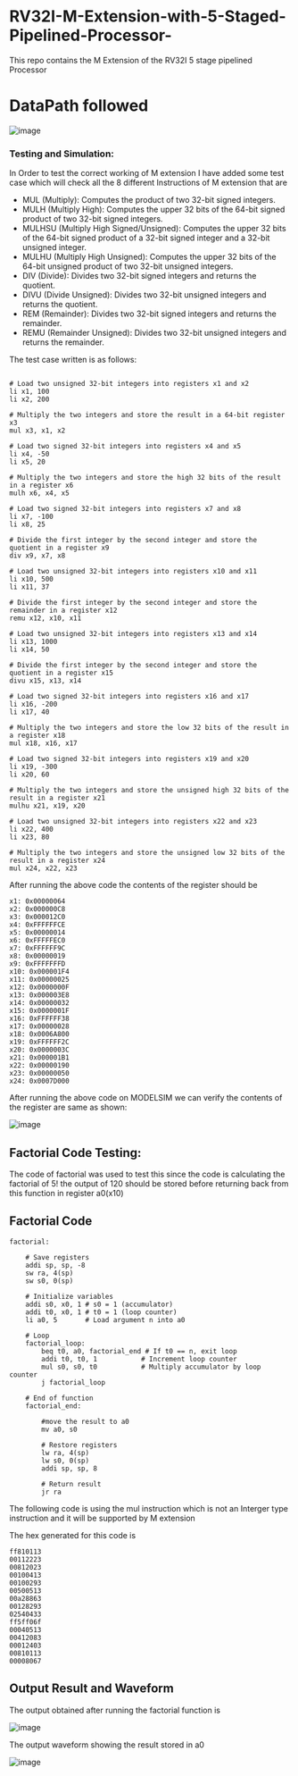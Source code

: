 # RV32I-M-Extension-with-5-Staged-Pipelined-Processor-
This repo contains the M Extension of the RV32I 5 stage pipelined Processor 

# **DataPath followed**

 ![image](https://user-images.githubusercontent.com/104595329/235644200-67e40eca-e6f1-48f5-b0ee-ef27077dd0df.png)


### **Testing and Simulation:**
In Order to test the correct working of M extension I have added some test case which will check all the 8 different Instructions of M extension  that are

- MUL (Multiply): Computes the product of two 32-bit signed integers.
- MULH (Multiply High): Computes the upper 32 bits of the 64-bit signed product of two 32-bit signed integers.
- MULHSU (Multiply High Signed/Unsigned): Computes the upper 32 bits of the 64-bit signed product of a 32-bit signed integer and a 32-bit unsigned integer.
- MULHU (Multiply High Unsigned): Computes the upper 32 bits of the 64-bit unsigned product of two 32-bit unsigned integers.
- DIV (Divide): Divides two 32-bit signed integers and returns the quotient.
- DIVU (Divide Unsigned): Divides two 32-bit unsigned integers and returns the quotient.
- REM (Remainder): Divides two 32-bit signed integers and returns the remainder.
- REMU (Remainder Unsigned): Divides two 32-bit unsigned integers and returns the remainder.

The test case written is as follows:
```

# Load two unsigned 32-bit integers into registers x1 and x2
li x1, 100
li x2, 200

# Multiply the two integers and store the result in a 64-bit register x3
mul x3, x1, x2

# Load two signed 32-bit integers into registers x4 and x5
li x4, -50
li x5, 20

# Multiply the two integers and store the high 32 bits of the result in a register x6
mulh x6, x4, x5

# Load two signed 32-bit integers into registers x7 and x8
li x7, -100
li x8, 25

# Divide the first integer by the second integer and store the quotient in a register x9
div x9, x7, x8

# Load two unsigned 32-bit integers into registers x10 and x11
li x10, 500
li x11, 37

# Divide the first integer by the second integer and store the remainder in a register x12
remu x12, x10, x11

# Load two unsigned 32-bit integers into registers x13 and x14
li x13, 1000
li x14, 50

# Divide the first integer by the second integer and store the quotient in a register x15
divu x15, x13, x14

# Load two signed 32-bit integers into registers x16 and x17
li x16, -200
li x17, 40

# Multiply the two integers and store the low 32 bits of the result in a register x18
mul x18, x16, x17

# Load two signed 32-bit integers into registers x19 and x20
li x19, -300
li x20, 60

# Multiply the two integers and store the unsigned high 32 bits of the result in a register x21
mulhu x21, x19, x20

# Load two unsigned 32-bit integers into registers x22 and x23
li x22, 400
li x23, 80

# Multiply the two integers and store the unsigned low 32 bits of the result in a register x24
mul x24, x22, x23
```

After running the above code the contents of the register should be 

```
x1: 0x00000064
x2: 0x000000C8
x3: 0x000012C0
x4: 0xFFFFFFCE
x5: 0x00000014
x6: 0xFFFFFEC0
x7: 0xFFFFFF9C
x8: 0x00000019
x9: 0xFFFFFFFD
x10: 0x000001F4
x11: 0x00000025
x12: 0x0000000F
x13: 0x000003E8
x14: 0x00000032
x15: 0x0000001F
x16: 0xFFFFFF38
x17: 0x00000028
x18: 0x0006A800
x19: 0xFFFFFF2C
x20: 0x0000003C
x21: 0x000001B1
x22: 0x00000190
x23: 0x00000050
x24: 0x0007D000
```

After running the above code on MODELSIM we can verify the contents of the register are same as shown:

 ![image](https://user-images.githubusercontent.com/104595329/235796124-542aba51-6dad-4729-b975-0e605564a68e.png)

## Factorial Code Testing:

The code of factorial was used to test this since the code is calculating the factorial of 5! the output of 120 should be stored before returning back from this function in register a0(x10) 


## **Factorial Code**

```
factorial:

    # Save registers
    addi sp, sp, -8
    sw ra, 4(sp)
    sw s0, 0(sp)

    # Initialize variables
    addi s0, x0, 1 # s0 = 1 (accumulator)
    addi t0, x0, 1 # t0 = 1 (loop counter)
    li a0, 5       # Load argument n into a0

    # Loop
    factorial_loop:
        beq t0, a0, factorial_end # If t0 == n, exit loop
        addi t0, t0, 1           # Increment loop counter
        mul s0, s0, t0           # Multiply accumulator by loop counter
        j factorial_loop

    # End of function
    factorial_end:
        
        #move the result to a0
        mv a0, s0 

        # Restore registers
        lw ra, 4(sp)
        lw s0, 0(sp)
        addi sp, sp, 8
        
        # Return result
        jr ra

```
The following code is using the mul instruction which is not an Interger type instruction and it will be supported by M extension

The hex generated for this code is 

```
ff810113
00112223
00812023
00100413
00100293
00500513
00a28863
00128293
02540433
ff5ff06f
00040513
00412083
00012403
00810113
00008067
```
## Output Result and Waveform
The output obtained after running the factorial function  is 


 ![image](https://user-images.githubusercontent.com/104595329/235783797-2a17f9f7-e17a-4ecc-bdce-cc7275f3ff23.png)
 
 The output waveform showing the result stored in a0
 
 ![image](https://user-images.githubusercontent.com/104595329/235786860-62545096-cd48-4e5e-a742-5d60659682b5.png)


